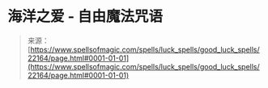 <!--yml

category: 未分类

date: 2024-06-12 19:06:12

-->

# 海洋之爱 - 自由魔法咒语

> 来源：[https://www.spellsofmagic.com/spells/luck_spells/good_luck_spells/22164/page.html#0001-01-01](https://www.spellsofmagic.com/spells/luck_spells/good_luck_spells/22164/page.html#0001-01-01)
